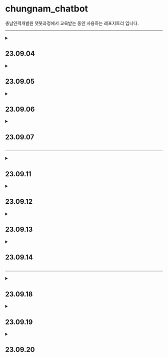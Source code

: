 # chungnam_chatbot

충남인력개발원 챗봇과정에서 교육받는 동안 사용하는 레포지토리 입니다.

***
<details>
<summary><h2>23.09.04</h2></summary>

***
* torch1 ~ torch6
***
* python class
    * 생성자 (constructor)
        * class의 이름과 같은 이름으로 된 함수 class를 생성할때 실행되는 함수
    * 상속 (inheritance)
        * 부모 클래스의 내용을 자식 클래스가 물려받는 것
    * 오버라이딩 (overriding)
        * 부모 클래스의 메소드를 자식 클래스에서 재정의 하는 것
    * 스페셜 메소드 (special method)
        * 파이썬의 객체들이 동일하게 가지는 인터페이스
* 데이터
    * 스칼라 (scala)
        * 하나의 숫자를 의미
    * 벡터 (vector)
        * 벡터는 숫자(스칼라)의 배열
    * 행렬 (Matrix)
        * 2차원의 배열
    * 텐서 (tensor)
        * 3차원 또는 그 이상의 배열
* torch
* pandas
* torchvision

***
</details>

<details>
<summary><h2>23.09.05</h2></summary>

***
* torch7 ~ torch9
***
* pytorch code
    * 데이터셋 분포
    * 데이터셋 변환
    * 데이터셋 분리
    * 모델 클래스 객체 생성
    * CPU/GPU 사용 지정
    * 모델 학습
    * 모델 예측
    * 모델 정확도 확인
* 지도 학습
    * 분류와 회귀의 차이
        * 분류
            * 데이터 유형 : 이산형 데이터
            * 결과 : 훈련 데이터의 레이블 중 하나를 예측
            * 예시 : 학습 데이터를 A / B / C 그룹 중 하나로 매핑 ***ex) 스팸 메일 필터링***
        * 회귀
            * 데이터 유형 : 연속형 데이터
            * 결과 : 연속된 값을 예측
            * 예시 : 결괏값이 어떤 값이든 나올 수 있음 ***ex) 주가 분석 예측***
    * 분류 학습 모델
        * **`K - 최근접 이웃 (K-Nearest Neighbor)`**
            * 왜 사용할까?
                * 주어진 데이터에 대한 분류
            * 언제 사용하면 좋을까?
                * K - 최근접 이웃은 직관적이며 사용하기 쉽기 때문에 초보자가 사용하기 좋습니다.
                * 훈련 데이터를 충분히 확보할 수 있는 환경에서 사용하면 좋습니다.
* matplotlib
* sklearn
* seaborn

***
</details>

<details>
<summary><h2>23.09.06</h2></summary>

***
* torch9 ~ torch16
***

<details>
<summary><h3>지도 학습</h3></summary>

---

<details>
<summary><h3>서포트 벡터 머신 (Support Vector Machine, SVM)</h3></summary>

* 왜 사용할까?
    * 주어진 데이터에 대한 분류
* 언제 사용하면 좋을까?
    * 서포트 벡터 머신은 커널만 적절히 선택한다면정확도가 상당히 좋기 때문에 정확도를 요구하는 분류 문제를 다룰 때 사용하면 좋습니다.
    * 텍스트를 분류할 때도 많이 사용됩니다.
* 분류 지원
    * 서포트 벡터 머신은 **선형 분류**와 **비선형 분류**를 지원
    * 선형으로 분류될 수 없는 데이터들에 의해서 발생
* `서포트 벡터 머신`
    * 분류되지 않은 새로운 데이터가 나타나면 결정 결계를 기분으로 경계의 어느 쪽에 속하는지 분류하는 모델
* `서포트 벡터`
    * 결정 경계와 가까이 있는 데이터들을 의미
* `결정 경계`
    * 데이터를 분류하기 위한 기준선
    * 결정 경계는 데이터가 분류된 클래스에서 최대한 멀리 떨어져 있을 때 성능이 가장 좋다.
* `마진`
    * 결정 경계와 서포트 벡터 사이의 거리를 의미
    * `하드 마진`
        * 이상치를 허용하지 않음
    * `소프트 마진`
        * 어느 정도의 이상치들이 마진 안에 포함되는 것을 허용
* `커널 트릭`
    * 비선형 문제를 해결하는 가장 기본적인 방법은 저차원 데이터를 고차원으로 보내는 것인데, 이것은 많은 수학적 계산이 필요하기에 성능에 문제를 줄 수 있어, 그 문제를 해결하고자 도입한 것이 **커널 트릭**이다.
    * **선형모델을 휘한 커널**
        * `선형 커널`
            * 선형으로 분류 가능한 데이터에 적용
            * 선형 커널은 기본 커널 트릭이며, 커널 트릭을 사용하지 않겠다는 의미와 일맥상통함
            $$K(a, b) = a^T b$$
            $$
            \begin{aligned}
            &(a, b : \text{입력 벡터})
            \end{aligned}
            $$
    * **비선형을 위한 커널**
        * `다항식 커널`
            * 실제로는 특성을 추가하지 않지만, 다항식 특성을 많이 추가한 것과 같은 결과를 얻을 수 있는 방법
            * 실제로는 특성을 추가하지 않지만, 엄청난 수의 특성 조합이 생기는 것과 같은 효과를 얻기 때문에 고차원으로 데이터 매핑이 가능
            $$K(a, b) = (\gamma a^T \cdot b)^d$$
            $$
            \left\{
            \begin{aligned}
            &a, b : \text{입력 벡터} \\
            &\gamma : \text{감마} \\
            &d : \text{차원, 이때 } \gamma, d \text{는 하이퍼파라미터}
            \end{aligned}
            \right\}
            $$

        * `가우시안 RBF 커널`
            * 입력 벡터를 차원이 무한한 고차원으로 매핑하는 것으로, 모든 차수에 모든 다항식을 고려
            * 다항식 커널은 차수에 한계가 있지만 가우시안 RBF는 차수에 제한 없이 무한한 확장이 가능
            $$K(a, b) = \exp\left(-\gamma \cdot \|a - b\|^2\right)$$
            $$
            \begin{aligned}
            &(\text{이때 } \gamma \text{는 하이퍼파라미터)}
            \end{aligned}
            $$
</details>

<details>
<summary><h3>결정 트리 (decision tree)</h3></summary>

* 왜 사용할까?
    * 주어진 데이터에 대한 분류
* 언제 사용하면 좋을까?
    * 결정 트리는 이상치가 많은 값으로 구성된 데이터셋을 다룰 대 사용하면 좋습니다.
    * 결정 과정이 시각적으로 표현되기 때문에 머신 러닝이 어떤 방식으로 의사 결정을 하는지 알고 싶을 때 유용합니다.
* `결정 트리`
    * 데이터를 분휴하거나 결괏값을 예측하는 분석 방법
    * 트리 구조로 되어있기에 결정 트리라고 한다.
    * 결정트리는 데이터를 1차로 분류한 후 각 영역의 순도는 증가하고, 불순도와 불확실성은 감소하는 방향으로 학습을 진행한다.
* `정보 획득`
    * 순도가 증가하고 불확실성이 감소하는 것
* 순도 계산 방법
    * `엔트로피`
        * 확률 변수의 불확실성을 수치로 나타낸 것
        * 엔트로피가 높을수록 불확실성이 높다는 의미
        $$\text{Entropy}(A) = -\sum_{k=1}^{m} P_k \cdot \log_2(P_k)$$
        $$
        \begin{aligned}
        &P_k = A : \text{영역에 속하는 데이터 가운데 }k\text{ 범주에 속하는 데이터 비율}
        \end{aligned}
        $$
    * `지니 계수`
        * 불순도를 측정하는 지표로, 데이터의 통계적 분산 정도를 정량화해서 표현한 값
        * 지니 계수는 원소 n개 중에서 임의로 두개를 추출했을 때, 추출된 두 개가 서로 다른 그룹에 속해 있을 확률을 의미
        $$Gini(S) = 1 - \sum_{i=1}^{c} p_i^2$$
        $$
        \begin{aligned}
        &S : \text{이미 발생한 사건의 모음} \\
        &c : \text{사건 개수}
        \end{aligned}
        $$
</details>

<details>
<summary><h3>회귀</h3></summary>

* `회귀`
    * 변수가 두 개 주어졌을 때 한 변수에서 다른 변수를 예측하거나 두 변수의 관계를 규명하는데 사용하는 방법
* 변수 유형
    * `독립 변수 (예측 변수)`
        * 영향을 미칠 것으로 예상되는 변수
    * `종속 변수 (기준 변수)`
        * 영향을 받을 것으로 예상되는 변수
    * 변수의 설정
        * 두 변수 간 관계에서 독립 변수와 종속 변수의 설정은 `논리적인 타당성`이 있어야 함

---

<details>
<summary><h3>로지스틱 회귀</h3></summary>

* 왜 사용할까?
    * 주어진 데이터에 대한 분류
* 언제 사용하면 좋을까?
    * 로지스틱 회귀 분석은 주어진 데이터에 대한 확신이 없거나(예를 들어 분류 결과에 대해 확신이 없을 때) 향후 주기적으로 훈련 데이터셋을 수집하여 모델을 훈련시킬 수 있는 환경에서 사용하면 유용합니다.
* `로지스틱 회귀`
    * 분석하고자 하는 대상들이 두 집단 혹은 그 이상의 집단으로 나누어진 경우, 개별 관측치들이 어느 집단으로 분류될 수 있는지 분석하고 이를 예측하는 모형을 개발하는 데 사용되는 통계 기법입니다.  
<br>
<div align="center">

| 구분 | 일반적인 회귀 분석 | 로지스틱 회귀 분석 |
|----------|----------|----------|
| 종속 변수 | 연속형 변수 | 이산형 변수 |
| 모형 탐색 방법 | 최소제곱법 | 최대우도법 |
| 모형 검정 | F-테스트, t-테스트 | $X^2$ 테스트 |

</div>

* `분석 철차`
    * 각 집단에 속하는 확률의 추정치를 예측
        * 추정치는 이진 분류의 경우 집단 1에 속하는 확률 $P(Y=1)$로 구함
    * 분류 기준 값(cut-off)을 설정한 후 특정 범주로 분류함
        * $P(Y=1) \geq 0.5$ -> 집단 1로 분류
        * $P(Y=1) < 0.5$ -> 집단 0로 분류
</details>

<details>
<summary><h3>선형 회귀</h3></summary>

* 왜 사용할까?
    * 주어진 데이터에 대한 분류
* 언제 사용하면 좋을까?
    * 선형 회귀는 주어진 데이터에서 독립 변수(x)와 종속 변수(y)가 선형 관계를 가질 때 사용하면 유용합니다.
    * 복잡한 연산 과정이 없기 때문에 컴퓨팅 성능이 낮은 환경(CPU/GPU 혹은 메모리 성능이 좋지 않을 때)에서 사용하면 좋습니다.
* `선형 회귀`
    * 종속 변수와 독립 변수 사이의 관계를 설정하는데 사용됨
    * 독립 변수 x를 사용하여 종속 변수 y을 움직임을 예측하고 설명하는데 사용됨
        * 독립 변수 x는 하나일 수도 있고, x1, x2, x3처럼 여러 개일 수도 있다.
    * `단순 선형 회귀`
        * 하나의 x 값으로 y 값을 설명할 수 있다면 단순 선형 회귀라고 한다.
    * `다중 선형 회귀`
        * x 값이 여러 개라면 다중 선형 회귀라고 한다.
</details>
</details>
</details>


<details>
<summary><h3>비지도 학습</h3></summary>

* 비지도 학습
    * 비지도 학습은 레이블이 필요하지 않으며 정답이 없는 상태에서 훈련시키는 방식이다.
    * 비지도 학습에는 `군집`과 `차원 축소`가 있다.
* `군집`
    * 각 데이터의 유사성(거리)를 측정한 후 유사성이 높은(거리가 짧은) 데이터끼리 집단으로 분류하는 것
* `차원 축소`
    * 차원을 나타내는 특성을 줄여서 데이터를 줄이는 방식

<br>
<div align="center">

| 구분 | 군집 | 차원 축소 |
|----------|----------|----------|
| 목표 | 데이터 그룹화 | 데이터 간소화 |
| 주요 알고리즘 | K-평균 군집화(K-Means) | 주성분 분석(PCA) |
| 예시 | 사용자의 관심사에 따라<br>그룹화 하여 마케팅에 활용 | - 데이터 압축<br>- 중요한 속성 도출 |

</div>

---

<details>
<summary><h3>K-평균 군집화</h3></summary>

* 왜 사용할까?
    * 주어진 데이터에 대한 군집화
* 언제 사용하면 좋을까?
    * 주어진 데이터셋을 이용하여 몇 개의 클러스터를 구성할지 사전에 알 수 있을 때 사용하면 유용하다.
* `K-평균 군집화`
    * 데이터를 입력받아 소수의 그룹으로 묶는 알고리즘
* `학습 과정`
    * `중심점 선택`
        * 랜덤하게 초기 중심점을 선택
    * `클러스터 할당`
        * K개의 중심점과 각각의 개별 데이터 간의 거리를 측정한 후, 가장 가까운 중심점을 기준으로 데이터를 할당, 이 과정을 통해 클러스터가 구성
        * 클러스터링은 데이터를 하나 혹은 둘 이상의 덩어리로 묶는 과정
        * 클러스터는 덩어리 자체를 의미
    * `새로운 중심점 선택`
        * 클러스터마다 새로운 줌심점을 계산
    * `범위 확인`
        * 선택된 중심점에 더 이상의 변화가 없다면 진행을 멈춤
        * 만약 계속 변화가 있다면 클러스터 할당 후 새로운 중심점을 선택하는 과정을 반복
* `거리 제곱의 합`
    * $x, y$ 두 데이터의 차를 구해서 제곱한 값을 모두 더한 후 유사성을 측정하는데 사용됨
    * 가장 가까운 클러스터 중심까지 거리를 제곱한 값에 합을 구할 때 사용
    $$
    \text{SSD} = \sum_{i=1}^{n} (x_i - y_i)^2
    $$
    $$
    \left\{
    \begin{aligned}
    &n : \text{데이터 집합 내 데이터 포인트(요소)의 수를 나타냄} \\
    &x_i : \text{하나의 데이터 집합에서 i번째 요소 값을 나타냄} \\
    &y_i : \text{다른 데이터 집합에서 i번째 요소 값을 나타냄}
    \end{aligned}
    \right\}
    $$
    * $K$가 증가하면 거리 제곱의 합은 0이 되는 경향이 있음
        * $K$를 최댓값 $n$(여기에서 $n$은 샘플 수)으로 설정하면 각 샘플이 자체 클러스터를 형성하여 거리 제곱 합이 0과 같아지기 때문
</details>

<details>
<summary><h3>밀도 기반 군집 분석 (DBSCAN)</h3></summary>

* 왜 사용할까?
    * 주어진 데어터에 대한 군집화
* 언제 사용하면 좋을까?
    * K-평균 군집화와는 다르게 사전에 클러스터의 숫자를 알지 못할 때 사용하면 유용하다.
    * 주어진 데이터에 이상치가 많이 포함되었을 때 사용하면 좋다.
* `밀도 기반 군집 분석 (DBSCAN)`
    * 일정 밀도 이상을 가진 데이터를 기준으로 군집을 형성하는 방법
    * 노이즈에 영향을 받지 않고, K-평균 군집화에 비해 연산량은 많지만  K-평균 군집화가 잘 처리하지 못하는 오목하거나 볼록한 부분을 처리하는데 유용함
* 밀도 기반 군집 절차
    * `앱실론 내 점 개수 확인 및 중심점 결정` 
    * `군집 확장`
    * `1 ~ 2단계 반복`
    * `노이즈 정의`
</details>

<details>
<summary><h3>주성분 분석 (PCA)</h3></summary>

* 왜 사용할까?
    * 주어진 데이터의 간소화
* 언제 사용하면 좋을까?
    * 현재 데이터의 특성(변수)이 너무 많을 경우에는 데이터를 하나의 플롯(plot)에 시각화해서 살펴보는 것이 어렵다.
    * 특성 p개를 두세 개 정도로 압축해서 테이터를 시각화하여 살펴보고 싶을 때 유용한 알고리즘이다.
* `PCA (Principal Component Analysis)`
    * 고차원 데이터를 저차원(차원 축소) 데이터로 축소시키는 알고리즘
* 차원 축소 방법
    * `데이터들의 분포 특성을 잘 설명하는 벡터를 두 개 선택`
    * `벡터 두 개를 위한 적정한 가중치를 찾을 때까지 학습을 진행`
</details> 
</details>

<br>

* pandas
    * DataFrame
</details>

<details>
<summary><h2>23.09.07</h2></summary>

***
* torch17 ~ torch19
***
* **`딥러닝`**
    * 퍼셉트론
        * 인공 신경망에서 이용하는 구조(입력층, 출력층, 가중치로 구성된 구조)로 이루어진 선형 분류기
        * 다수의 신호(흐름이 있는)를 입력으로 받아 하나의 신호를 출력, 이 신호를 입력으로 받아 '흐른다/안 흐른다(1 or 0)'는 정보를 앞으로 전달하는 원리이다.
    <br>
    <div align="center">

    | 구분 | 구성 요소 | 설명 |
    |----------|----------|----------|
    | 층 | 입력층 (input layer) | 데이터를 받아들이는 층 |
    | 층 | 은닉층 (hidden layer) | 모든 입력 노드부터 입력 값을 받아 가중합을 계산하고,<br>이 값을 활성화 함수에 적용하여 출력층에 전달하는 층 |
    | 층 | 출력층 (output layer) | 신경망의 최종 결괏값이 포함된 층 |
    | 가중치 (weight) | 가중치 (weight) | 노드와 노드 간 연결 강도 |
    | 바이어스 (bias) | 바이어스 (bias) | 가중합에 더해 주는 상수로, 하나의 뉴런에서<br>활성화 함수를 거쳐 최종적으로 출력되는 값을<br>조절하는 역할을 함 |
    | 가중합 (weighted sum)<br>/ 전달함수 | 가중합 (weighted sum)<br>/ 전달함수 | 가중치와 신호의 곱을 합한 것 |
    | 함수 | 활성화 함수 (activation function) | 신호를 입력받아 이를 적절히 처리하여 출력해 주는 함수 |
    | 함수 | 손실 함수 (loss function) | 가중치 학습을 위해 출력 함수의 결과와 실제 값 간의 오차를 측정하는 함수 |

    </div>   

</details>

***

<details>
<summary><h2>23.09.11</h2></summary>

***
* torch19 ~ torch20
***
* **`전이 학습`**
    * `사전 훈련된 모델의 파라미터 학습 유무 지정`
        * 합성곱층을 사용하되 파라미터에 대해서는 학습을 하지 않도록 고정

        ```python
        def set_parameter_requires_grad(model, feature_extracting = True):
        if feature_extracting:
            for param in model.parameters():
                param.requires_grad = False

        set_parameter_requires_grad(resnet18)
        ```
        * 역전파 중 파라미터들에 대한 변화를 계산할 필요가 없음
        * 모델에 일부를 정하고 나머지를 학습하고자 할 때 requires_grad = False로 설정
            * 모델의 일부는 합성곱층(convolutional layer)가 풀링(pooling)층을 의미
* `텐서 함수 비교`
    <div align="center">

    | 구분 | 메모리 | 계산 그래프 상주 유무 |
    |----------|----------|----------|
    | tensor.clone() | 새롭게 할당 | 계산 그래프에 계속 상주 |
    | tensor.datach() | 공유해서 사용 | 계산 그래프에 상주하지 않음 |
    | tensor.clone().detach() | 새롭게 할당 | 계산 그래프에 상주하지 않음 |

    </div>

* `add_subplot`
    * matplotlib 라이브러니에 있는 함수중 하나로 한 화면에 여러 개의 이미지를 담기 위해 사용
</details>

<details>
<summary><h2>23.09.12</h2></summary>

***
* torch21 ~ torch22
***

* **`os.path.join`**
    * 경로(패스)명 조작에 관한 처리를 모아둔 모듈로써 구현되어 있는 함수의 하나
    * 인수에 전달된 2개의 문자열을 결합하여, 1개의 경로로 할 수 있음
* **`transform class`**
    * 이미지의 데이터셋을 전처리 해주는 클래스
    ```py
    class ImageTransform():
        def __init__(self, resize, mean, std):
            self.data_transfrom = {
                "train" : transforms.Compose([
                    transforms.RandomResizedCrop(resize, scale=(0.5, 1.0)),
                    transforms.RandomHorizontalFlip(),
                    transforms.ToTensor(),
                    transforms.Normalize(mean, std)
                ]),
                "val" : transforms.Compose([
                    transforms.Resize(256),
                    transforms.CenterCrop(resize),
                    transforms.ToTensor(),
                    transforms.Normalize(mean, std)
                ])
            }
        
        def __call__(self, img, phase):
            return self.data_transfrom[phase](img)
    ```

* **`tqdm`**
    * 어떤 작업을 수행중 일 때 어디까지 실행되었고 얼마나 남았는지 등의 진행률을 확인할 때 사용
    * 반복문에서 프로세스바를 통해 진행률과 남은 시간을 알려주는 라이브러리 함수
* **`torch.summary`**
    * 텐서플로에 `model.summary()`와 같이 모델의 구조도 요약을 확인하는 기능을 구현한 라이브러리
    * 모델의 구조도에 대한 `요약`, `파라미터의 개수`, `메모리` 등 확인 가능

* **`합성곱 신경망`**
    * **`LeNet-5`**
        * 합성곱 신경망이라는 개념을 최초로 얀 르쿤이 개발한 구조
        * 합성곱과 다운 샘플링(혹은 풀링)을 반복적으로 거치면서 마지막에 완전연결층에서 분류를 수행

</details>

<details>
<summary><h2>23.09.13</h2></summary>

***
* flaskbook/apps/minimalapp
***

* **`파이썬 웹 프레임워크`**
    * **`장고 (django)`**
      * 특징
        * 파이썬 웹 프레임워크 중에서도 가장 유명함
        * 중규모 이상 웹을 구축시에 자주 사용
        * 개발에 필요한 많은 기능이 구현되어 있어 풀스택 프레임워크로 불림
        * Django REST Framework(DRF)를 추가 설치함으로서 웹 앱뿐만 아닌 REST API를 간단히 만들 수 있음
    * **`플라스크 (flask)`**
      * 특징
        * 마이크로 웹 프레임워크이다.
        * 데이터베이스 기능이 포함되어 있지 않는 등 최소한의 기능만 제공
        * 최소한의 규약만 있어 앱 구성 자유롭게 결정 가능
        * 데이터베이스 기능 등 확장 기능을 많이 지원
    * **`보틀 (bottle)`**
      * 특징
        * 웹 앱을 만들기 위한 프레임워크 중에는 가장 단순함
        * bottle.py라는 하나의 파일로만 구성되어있음
        * 파이썬 표준 라이브러리 이외에 의존 관계 없음
        * 마이크로 웹 프레임워크 중 하나로 플라스크보다 단순하고 빠르고 가벼움
    * **`FastAPI`**
      * 특징
        * 비동기 처리가 용이하도록 만들어진 파이썬 웹 프레임워크
        * 요청을 처리하는 속도 매우 빠름
    
    <br>
    <div align="center">

    | 프레임워크 | 공식 사이트 | 라이선스 | 초기 개발자 | 최초 릴리스 | 템플릿 엔진 | O/R 매퍼 |
    |----------|----------|----------|----------|----------|----------|----------|
    | 장고 | www.djangoproject.com | BSD License | Adrian<br>Holovaty,<br>Simon Willison | 2005년 | Django<br>Template | Django<br>O/R 매퍼 |
    | 플라스크 | palletsproject.com/p/flask | BSD License | Armin<br>Ronacher | 2010년 | Jinja2 | 없음 |
    | 보틀 | bottlepy.org/docs/dev | MIT License | Marcel<br>HEllkamp | 2009년 | Simple<br>Template<br>Engine | 없음 |
    | FastAPI | fastapi.tiangolo.com | MIT License | Sebastian<br>Ramirez | 2018년 | Jinja2 | 없음 |
    </div>

* `데이터베이스 초기화 및 마이그레이션`
  * **`flask db init`**
    * 데이터베이스를 초기화하는 명령
    ```
    (venv) $ flask db init
    ```
    * 명령을 실행한 폴더 바로 아래 migraions 디렉터리가 생성됨
    * **`tip`**
      * migrations 디렉터리의 위치를 바꾸고 싶다면 -d 옵션을 통해 디렉터리를 지정
      ```
      (venv) $ flask db init -d apps/migrations
      ```
  * **`flask db migrate`**
    * 데이터베이스의 마이그레이션 파일을 생성하는 명령
    ```
    (venv) $ flask db migrate
    ```
    * 모델 정의를 바탕으로 migrations/versions 아래에 파이썬 파일로 데이터 베이스에 적용하기 전 정보가 생성됨
  * **`flask db upgrade`**
    * 마이그레이션 정보를 실제로 데이터베이스에 반영하기 위한 명령
    ```
    (venv) $ flask db upgrade
    ```
    * users 테이블이 생성됨
    
<br>
  
* python-dotenv
  * 환경 변수를 .env 파일로부터 읽어 들임
* email-validator
  * 이메일 주소 형식을 체크
* flask-debugtoolbar
  * 플라스크 앱 개발 보조 도구
* flask-mail
  * 이메일 송신
</details>

<details>
<summary><h2>23.09.14</h2></summary>

***
* flaskbook/apps/crud
***

* flask-sqlalchemy
  * 플라스크에서 SQLAlchemy를 이용하는 확장
* flask-migrate
  * 데이터베이스를 마이그레이트하는 확장
    * migrate - 옮기다 / 이동하다
* flask-wtf
  * 플라스크에서 `유효성 검증`이나 `CSRF`에 대처하기 위한 폼을 작성하는 확장

  <br>
  
  * **`유효성 검증`**
    * 구체적인 의도를 가진 사용(목적)을 위하여 특정 요구사항이 충족되었다는 객관적인 증거를 제공하고 실험에 의해 확인하는 과정
  * **`CSRF (Cross Site Request Forgery)`**
    * 웹 어플리케이션 취약점 중 하나로 인터넷 사용자(희생자)가 자신의 의지와는 무관하게 공격자가 의도한 행위(수정, 삭제, 등록 등)를 특정 웹사이트에 요청하게 만드는 공격
</details>

***
<details>
<summary><h2>23.09.18</h2></summary>

***
* flaskbook/apps/auth | flaskbook/apps/detector | flaskbook/app/static
***

* **`flask-login`**
   * Flask 프레임워크로 개발한 웹 어플리케이션의 로그인 기능을 쉽게 구현할 수 있도록 도와주는 라이브러리 
   * **`UserMixin`**
    <div align="center">
    
    | 프로퍼티/메서드         | 설명                                                     |
    |------------------|--------------------------------------------------------|
    | is_authenticated | 로그인 시는 true를 반환하고 미로그인시는 false를 반환하는 함수                |
    | is_active        | 사용자 계정이 활성 상태일 때는 true를 반환하고 비활성 상태일 때는 false를 반환하는 함수 |
    | is_anonymous     | 로그인 사용자는 false를 반환하고 익명 사용자는 true를 반환하는 함수             |
    | get_id           | 로그인 사용자의 유니크 ID를 취득하는 프로퍼티                             |
    </div>

    * **`@login_required`**
      * 데코레이터를 붙이면 해당의 엔드포인트는 로그인하지 않으면 접근 불가 
    
    <br>

* **`SQLAlchemy`**
  * **`릴레이션십`**
  
    <div align="center">

    | 옵션명      | 설명                                                                                                   |
    |----------|------------------------------------------------------------------------------------------------------|
    | backref  | 다른 모델에 대해서 양방향으로 릴레이션함                                                                               |
    | lazy     | 관련한 객체를 지연하여 취득하는 옵션<br>디폰트는 select이며 다른 옵션에는 immediate, joined, subquery,<br>noload, dynamic 등이 있음 |
    | order_by | 정렬할 컬럼을 지정함                                                                                          |
    </div>

</details>

<details>
<summary><h2>23.09.19</h2></summary>

***
* flaskbook/apps | flaskbook/apps/detector
***

* detector/index.html
```html
<div class="dt-image-username">{{ user_image.User.username }}</div>
<div class="dt-image-username">{{ user_image.UserImage.user_image_name }}</div>
```
위와 같이 데이터베이스 안에 있는 정보를 불러오려면 불러올 정보 앞에 클래스 이름을 붙어야 함

</details>

<details>
<summary><h2>23.09.20</h2></summary>

***
* torch23 ~ torch26
***

* **`시계열 분석`**
  * 독립 변수를 사용하여 종속 변수를 예측하는 일반적인 머신 러닝에서 시간을 독립 변수로 사용함
* **`ARIMA 모델 (AutoRegressive Integrated Moving Average)`**
  * 자기 회귀와 이동 평균을 둘 다 고려하는 모형
  * ARMA와 달리 과거 데이터의 선형 관계뿐만 아니라 추세까지 고려한 모델
  * `절차`
    * ARIMA() 함수 호출하여 사용, ARIMA(p, d, q) 함수에서 쓰는 파라미터는 다음과 같음
      * p: 자기 회귀 차수
      * d: 차분 차수
      * q: 이동 평균 차수
    * fit() 메서드 호출 모델에 데이터 적용 및 훈련
    * predict() 메서트 호출 미래 추세 및 동향 예측
<details>
<summary><h3>순환 신경망 (RNN | Recurrent Neural Network)</h3></summary>

* 시간적으로 연속성이 있는 데이터를 처리하려고 고안된 인공 신경망
  * RNN의 `Recurrent(반복되는)`는 이전 은닉층이 현재 은닉층의 입력이 되면서 `반복되는 순환 구조를 갖는다`는 의미
  * 기존 네트워크와의 차이점은 `기억(memory)`을 갖는다는 것이다.


* `RNN의 셀 유형`
  * `nn.RNNCell`
    *  SimpleRNN 계층에 대응되는 RNN 셀
  * `nn.GRUCell`
    * GRU 계층에 대응되는 GRU 셀
  * `nn.LSTMCell`
    * LSTM 계층에 대응되는 LSTM 셀


* `RNN 계산`
  * `은닉층 계산`
    * 계산을 위해 $x_t$와 $h_t-1$이 필요  
    즉, (이전 은닉측 * 은닉층 -> 은닉층 가중치 + 입력층 -. 은닉층 가중치 * (현재) 입력값)으로 계산 할 수 있으며,
    RNN에서 은닉층은 일반적으로 `하이퍼볼릭 탄젠트 활성화 함수`를 사용  
        $$
        \begin{aligned}
        h_t = tanh(W_{hh} \cdot h_{t-1} + W_{hx} \cdot x_t)
        \end{aligned}
        $$
  * `출력층 계산`
    * 심층 신경망과 계산 방법이 동일  
    즉, (은닉층 -> 출력층 가중치 * 현재 은닉층)에 `소프트맥스 함수`를 적용  
        $$
        \begin{aligned}
        ŷₜ = softmax(W_{oh}h_t)
        \end{aligned}
        $$
  * `오차 (E)`
    * 심층 신경망에서 전방향 학습과 달리 각 단계($t$)마다 오차를 측정  
    즉, 각 단계마다 실제 값($y_t$)과 예측 값($ŷₜ$)으로 오차(평균 제곱 오차 적용)를 이용하여 측정
  * `역전파`
    * `BPTT(BackPropagation Through Time)`를 이용하여 모든 단계마다 처음부터 끝까지 역전파함
      * 오차는 각 단계(&t&)마다 오차를 측정하고 이전 단계로 전달, 이것을 `BPTT`라고 함 
    * 즉, 구한 오차를 이용하여 $W_{{x}h}, W_{{h}h}, W_{{h}y}$ 및 바이어스(bias)를 업데이트함  
    이때 BPTT는 오차가 멀리 전파될 때(왼쪽으로 전파) 계산량이 많아지고 `전파되는 양이 점차 적어지는 문제점(기울기 소멸 문제)`이 발생함  
    * 기울기 소멸 문제를 보안하기 위해 오차를 몇 단계까지만 전파시키는 `생략된-BPTT(truncated BPTT)`를 사용할 수도 있고, 근본적으로는 LSTM 및 GRU를 많이 사용
        계산량을 줄이기 위해 현재 단계에서 일정 시점까지만(보통 5단계 이전까지만) 오류를 역전파함, 이것을 `생략된-BPTT`라고 함
</details>
</details>